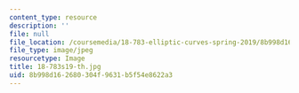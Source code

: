 ```yaml
---
content_type: resource
description: ''
file: null
file_location: /coursemedia/18-783-elliptic-curves-spring-2019/8b998d162680304f9631b5f54e8622a3_18-783s19-th.jpg
file_type: image/jpeg
resourcetype: Image
title: 18-783s19-th.jpg
uid: 8b998d16-2680-304f-9631-b5f54e8622a3
---
```

